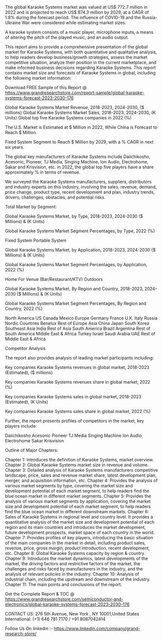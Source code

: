 
The global Karaoke Systems market was valued at US$ 772.7 million in 2022 and is projected to reach US$ 874.3 million by 2029, at a CAGR of 1.8% during the forecast period. The influence of COVID-19 and the Russia-Ukraine War were considered while estimating market sizes.

A karaoke system consists of a music player, microphone inputs, a means of altering the pitch of the played music, and an audio output.

This report aims to provide a comprehensive presentation of the global market for Karaoke Systems, with both quantitative and qualitative analysis, to help readers develop business/growth strategies, assess the market competitive situation, analyze their position in the current marketplace, and make informed business decisions regarding Karaoke Systems. This report contains market size and forecasts of Karaoke Systems in global, including the following market information:

Download FREE Sample of this Report @ https://www.grandresearchstore.com/report-sample/global-karaoke-systems-forecast-2023-2030-176

Global Karaoke Systems Market Revenue, 2018-2023, 2024-2030, ($ millions)
Global Karaoke Systems Market Sales, 2018-2023, 2024-2030, (K Units)
Global top five Karaoke Systems companies in 2022 (%)

The U.S. Market is Estimated at $ Million in 2022, While China is Forecast to Reach $ Million.

Fixed System Segment to Reach $ Million by 2029, with a % CAGR in next six years.

The global key manufacturers of Karaoke Systems include Daiichikosho, Acesonic, Pioneer, TJ Media, Singing Machine, Ion Audio, Electrohome, Sakar and Krisvision, etc. in 2022, the global top five players have a share approximately % in terms of revenue.

We surveyed the Karaoke Systems manufacturers, suppliers, distributors and industry experts on this industry, involving the sales, revenue, demand, price change, product type, recent development and plan, industry trends, drivers, challenges, obstacles, and potential risks.

Total Market by Segment:

Global Karaoke Systems Market, by Type, 2018-2023, 2024-2030 ($ Millions) & (K Units)

Global Karaoke Systems Market Segment Percentages, by Type, 2022 (%)

Fixed System
Portable System

Global Karaoke Systems Market, by Application, 2018-2023, 2024-2030 ($ Millions) & (K Units)

Global Karaoke Systems Market Segment Percentages, by Application, 2022 (%)

Home
For Venue (Bar/Restaurant/KTV)
Outdoors

Global Karaoke Systems Market, By Region and Country, 2018-2023, 2024-2030 ($ Millions) & (K Units)

Global Karaoke Systems Market Segment Percentages, By Region and Country, 2022 (%)

North America
US
Canada
Mexico
Europe
Germany
France
U.K.
Italy
Russia
Nordic Countries
Benelux
Rest of Europe
Asia
China
Japan
South Korea
Southeast Asia
India
Rest of Asia
South America
Brazil
Argentina
Rest of South America
Middle East & Africa
Turkey
Israel
Saudi Arabia
UAE
Rest of Middle East & Africa

Competitor Analysis

The report also provides analysis of leading market participants including:

Key companies Karaoke Systems revenues in global market, 2018-2023 (Estimated), ($ millions)

Key companies Karaoke Systems revenues share in global market, 2022 (%)

Key companies Karaoke Systems sales in global market, 2018-2023 (Estimated), (K Units)

Key companies Karaoke Systems sales share in global market, 2022 (%)

Further, the report presents profiles of competitors in the market, key players include:

Daiichikosho
Acesonic
Pioneer
TJ Media
Singing Machine
Ion Audio
Electrohome
Sakar
Krisvision

Outline of Major Chapters:

Chapter 1: Introduces the definition of Karaoke Systems, market overview.
Chapter 2: Global Karaoke Systems market size in revenue and volume.
Chapter 3: Detailed analysis of Karaoke Systems manufacturers competitive landscape, price, sales and revenue market share, latest development plan, merger, and acquisition information, etc.
Chapter 4: Provides the analysis of various market segments by type, covering the market size and development potential of each market segment, to help readers find the blue ocean market in different market segments.
Chapter 5: Provides the analysis of various market segments by application, covering the market size and development potential of each market segment, to help readers find the blue ocean market in different downstream markets.
Chapter 6: Sales of Karaoke Systems in regional level and country level. It provides a quantitative analysis of the market size and development potential of each region and its main countries and introduces the market development, future development prospects, market space of each country in the world.
Chapter 7: Provides profiles of key players, introducing the basic situation of the main companies in the market in detail, including product sales, revenue, price, gross margin, product introduction, recent development, etc.
Chapter 8: Global Karaoke Systems capacity by region & country.
Chapter 9: Introduces the market dynamics, latest developments of the market, the driving factors and restrictive factors of the market, the challenges and risks faced by manufacturers in the industry, and the analysis of relevant policies in the industry.
Chapter 10: Analysis of industrial chain, including the upstream and downstream of the industry.
Chapter 11: The main points and conclusions of the report.

Get the Complete Report & TOC @ https://www.grandresearchstore.com/semiconductor-and-electronics/global-karaoke-systems-forecast-2023-2030-176

CONTACT US:
276 5th Avenue, New York , NY 10001,United States
International: (+1) 646 781 7170 / +91 8087042414

Follow Us On linkedin :- https://www.linkedin.com/company/grand-research-store/
